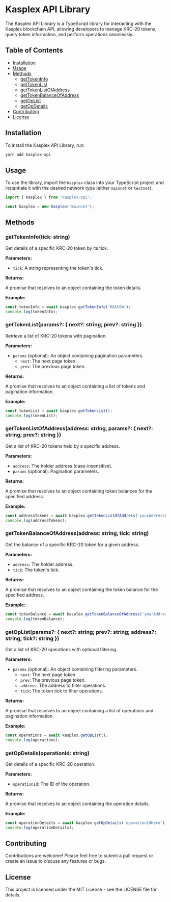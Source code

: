 # Kasplex API Library

The Kasplex API Library is a TypeScript library for interacting with the Kasplex blockchain API, allowing developers to manage KRC-20 tokens, query token information, and perform operations seamlessly.

## Table of Contents

- [Installation](#installation)
- [Usage](#usage)
- [Methods](#methods)
  - [getTokenInfo](#gettokeninfo)
  - [getTokenList](#gettokenlist)
  - [getTokenListOfAddress](#gettokenlistofaddress)
  - [getTokenBalanceOfAddress](#gettokenbalanceofaddress)
  - [getOpList](#getoplist)
  - [getOpDetails](#getopdetails)
- [Contributing](#contributing)
- [License](#license)

## Installation

To install the Kasplex API Library, run:

```bash
yarn add kasplex-api
```

## Usage

To use the library, import the `Kasplex` class into your TypeScript project and instantiate it with the desired network type (either `mainnet` or `testnet`).

```typescript
import { Kasplex } from 'kasplex-api';

const kasplex = new Kasplex('mainnet');
```

## Methods

### getTokenInfo(tick: string)

Get details of a specific KRC-20 token by its tick.

**Parameters:**

- `tick`: A string representing the token's tick.

**Returns:**

A promise that resolves to an object containing the token details.

**Example:**

```typescript
const tokenInfo = await kasplex.getTokenInfo('KASCOW');
console.log(tokenInfo);
```

### getTokenList(params?: { next?: string; prev?: string })

Retrieve a list of KRC-20 tokens with pagination.

**Parameters:**

- `params` (optional): An object containing pagination parameters.
  - `next`: The next page token.
  - `prev`: The previous page token.

**Returns:**

A promise that resolves to an object containing a list of tokens and pagination information.

**Example:**

```typescript
const tokenList = await kasplex.getTokenList();
console.log(tokenList);
```

### getTokenListOfAddress(address: string, params?: { next?: string; prev?: string })

Get a list of KRC-20 tokens held by a specific address.

**Parameters:**

- `address`: The holder address (case-insensitive).
- `params` (optional): Pagination parameters.

**Returns:**

A promise that resolves to an object containing token balances for the specified address.

**Example:**

```typescript
const addressTokens = await kasplex.getTokenListOfAddress('yourAddressHere');
console.log(addressTokens);
```

### getTokenBalanceOfAddress(address: string, tick: string)

Get the balance of a specific KRC-20 token for a given address.

**Parameters:**

- `address`: The holder address.
- `tick`: The token's tick.

**Returns:**

A promise that resolves to an object containing the token balance for the specified address.

**Example:**

```typescript
const tokenBalance = await kasplex.getTokenBalanceOfAddress('yourAddressHere', 'KASCOW');
console.log(tokenBalance);
```

### getOpList(params?: { next?: string; prev?: string; address?: string; tick?: string })

Get a list of KRC-20 operations with optional filtering.

**Parameters:**

- `params` (optional): An object containing filtering parameters.
  - `next`: The next page token.
  - `prev`: The previous page token.
  - `address`: The address to filter operations.
  - `tick`: The token tick to filter operations.

**Returns:**

A promise that resolves to an object containing a list of operations and pagination information.

**Example:**

```typescript
const operations = await kasplex.getOpList();
console.log(operations);
```

### getOpDetails(operationId: string)

Get details of a specific KRC-20 operation.

**Parameters:**

- `operationId`: The ID of the operation.

**Returns:**

A promise that resolves to an object containing the operation details.

**Example:**

```typescript
const operationDetails = await kasplex.getOpDetails('operationIdHere');
console.log(operationDetails);
```

## Contributing

Contributions are welcome! Please feel free to submit a pull request or create an issue to discuss any features or bugs.

## License

This project is licensed under the MIT License - see the LICENSE file for details.
